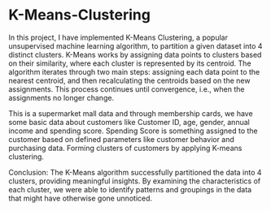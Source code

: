 # K-Means-Clustering
In this project, I have implemented K-Means Clustering, a popular unsupervised machine learning algorithm, to partition a given dataset into 4 distinct clusters.
K-Means works by assigning data points to clusters based on their similarity, where each cluster is represented by its centroid. The algorithm iterates through two main steps: assigning each data point to the nearest centroid, and then recalculating the centroids based on the new assignments. 
This process continues until convergence, i.e., when the assignments no longer change.

This is a supermarket mall data and through membership cards, we have some basic data about customers like Customer ID, age, gender, annual income and spending score. 
Spending Score is something assigned to the customer based on defined parameters like customer behavior and purchasing data.
Forming clusters of customers by applying K-means clustering.

Conclusion: The K-Means algorithm successfully partitioned the data into 4 clusters, providing meaningful insights. By examining the characteristics of each cluster, we were able to identify patterns and groupings in the data that might have otherwise gone unnoticed.
